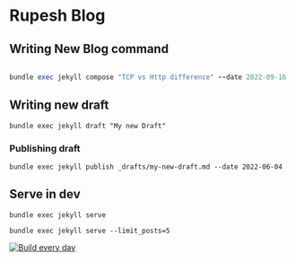 # Rupesh Blog

## Writing New Blog command

```ruby

bundle exec jekyll compose "TCP vs Http difference" --date 2022-09-16

```

## Writing new draft

`bundle exec jekyll draft "My new Draft"`

### Publishing draft

`bundle exec jekyll publish _drafts/my-new-draft.md --date 2022-06-04`



## Serve in dev

`bundle exec jekyll serve`

```
bundle exec jekyll serve --limit_posts=5
```

[![Build every day](https://github.com/rupeshtiwari/blog/actions/workflows/schedule-posts.yml/badge.svg?branch=main)](https://github.com/rupeshtiwari/blog/actions/workflows/schedule-posts.yml)
